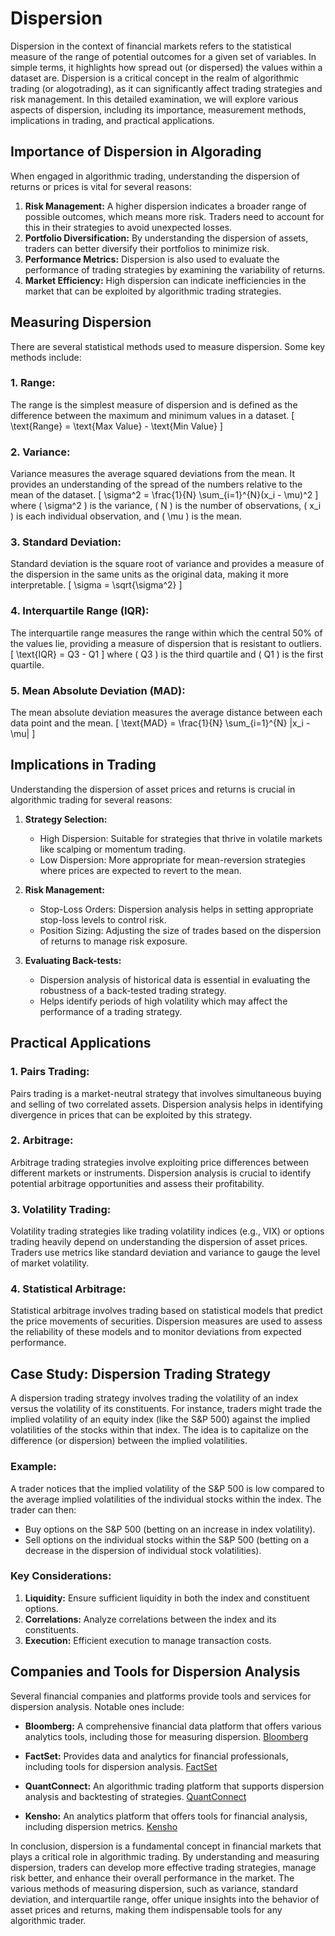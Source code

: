# Dispersion

Dispersion in the context of financial markets refers to the statistical measure of the range of potential outcomes for a given set of variables. In simple terms, it highlights how spread out (or dispersed) the values within a dataset are. Dispersion is a critical concept in the realm of algorithmic trading (or alogotrading), as it can significantly affect trading strategies and risk management. In this detailed examination, we will explore various aspects of dispersion, including its importance, measurement methods, implications in trading, and practical applications.

## Importance of Dispersion in Algorading

When engaged in algorithmic trading, understanding the dispersion of returns or prices is vital for several reasons:

1. **Risk Management:** A higher dispersion indicates a broader range of possible outcomes, which means more risk. Traders need to account for this in their strategies to avoid unexpected losses.
2. **Portfolio Diversification:** By understanding the dispersion of assets, traders can better diversify their portfolios to minimize risk.
3. **Performance Metrics:** Dispersion is also used to evaluate the performance of trading strategies by examining the variability of returns.
4. **Market Efficiency:** High dispersion can indicate inefficiencies in the market that can be exploited by algorithmic trading strategies.

## Measuring Dispersion

There are several statistical methods used to measure dispersion. Some key methods include:

### 1. **Range:**
The range is the simplest measure of dispersion and is defined as the difference between the maximum and minimum values in a dataset.
\[ \text{Range} = \text{Max Value} - \text{Min Value} \]

### 2. **Variance:**
Variance measures the average squared deviations from the mean. It provides an understanding of the spread of the numbers relative to the mean of the dataset.
\[ \sigma^2 = \frac{1}{N} \sum_{i=1}^{N}(x_i - \mu)^2 \]
where \( \sigma^2 \) is the variance, \( N \) is the number of observations, \( x_i \) is each individual observation, and \( \mu \) is the mean.

### 3. **Standard Deviation:**
Standard deviation is the square root of variance and provides a measure of the dispersion in the same units as the original data, making it more interpretable.
\[ \sigma = \sqrt{\sigma^2} \]

### 4. **Interquartile Range (IQR):**
The interquartile range measures the range within which the central 50% of the values lie, providing a measure of dispersion that is resistant to outliers.
\[ \text{IQR} = Q3 - Q1 \]
where \( Q3 \) is the third quartile and \( Q1 \) is the first quartile.

### 5. **Mean Absolute Deviation (MAD):**
The mean absolute deviation measures the average distance between each data point and the mean.
\[ \text{MAD} = \frac{1}{N} \sum_{i=1}^{N} |x_i - \mu| \]

## Implications in Trading

Understanding the dispersion of asset prices and returns is crucial in algorithmic trading for several reasons:

1. **Strategy Selection:**
   - High Dispersion: Suitable for strategies that thrive in volatile markets like scalping or momentum trading.
   - Low Dispersion: More appropriate for mean-reversion strategies where prices are expected to revert to the mean.

2. **Risk Management:**
   - Stop-Loss Orders: Dispersion analysis helps in setting appropriate stop-loss levels to control risk.
   - Position Sizing: Adjusting the size of trades based on the dispersion of returns to manage risk exposure.

3. **Evaluating Back-tests:**
   - Dispersion analysis of historical data is essential in evaluating the robustness of a back-tested trading strategy.
   - Helps identify periods of high volatility which may affect the performance of a trading strategy.

## Practical Applications

### 1. **Pairs Trading:**
Pairs trading is a market-neutral strategy that involves simultaneous buying and selling of two correlated assets. Dispersion analysis helps in identifying divergence in prices that can be exploited by this strategy.

### 2. **Arbitrage:**
Arbitrage trading strategies involve exploiting price differences between different markets or instruments. Dispersion analysis is crucial to identify potential arbitrage opportunities and assess their profitability.

### 3. **Volatility Trading:**
Volatility trading strategies like trading volatility indices (e.g., VIX) or options trading heavily depend on understanding the dispersion of asset prices. Traders use metrics like standard deviation and variance to gauge the level of market volatility.

### 4. **Statistical Arbitrage:**
Statistical arbitrage involves trading based on statistical models that predict the price movements of securities. Dispersion measures are used to assess the reliability of these models and to monitor deviations from expected performance.

## Case Study: Dispersion Trading Strategy

A dispersion trading strategy involves trading the volatility of an index versus the volatility of its constituents. For instance, traders might trade the implied volatility of an equity index (like the S&P 500) against the implied volatilities of the stocks within that index. The idea is to capitalize on the difference (or dispersion) between the implied volatilities.

### Example:
A trader notices that the implied volatility of the S&P 500 is low compared to the average implied volatilities of the individual stocks within the index. The trader can then:
- Buy options on the S&P 500 (betting on an increase in index volatility).
- Sell options on the individual stocks within the S&P 500 (betting on a decrease in the dispersion of individual stock volatilities).

### Key Considerations:
1. **Liquidity:** Ensure sufficient liquidity in both the index and constituent options.
2. **Correlations:** Analyze correlations between the index and its constituents.
3. **Execution:** Efficient execution to manage transaction costs.

## Companies and Tools for Dispersion Analysis

Several financial companies and platforms provide tools and services for dispersion analysis. Notable ones include:

- **Bloomberg:** A comprehensive financial data platform that offers various analytics tools, including those for measuring dispersion.
  [Bloomberg](https://www.bloomberg.com/)

- **FactSet:** Provides data and analytics for financial professionals, including tools for dispersion analysis.
  [FactSet](https://www.factset.com/)

- **QuantConnect:** An algorithmic trading platform that supports dispersion analysis and backtesting of strategies.
  [QuantConnect](https://www.quantconnect.com/)

- **Kensho:** An analytics platform that offers tools for financial analysis, including dispersion metrics.
  [Kensho](https://www.kensho.com/)

In conclusion, dispersion is a fundamental concept in financial markets that plays a critical role in algorithmic trading. By understanding and measuring dispersion, traders can develop more effective trading strategies, manage risk better, and enhance their overall performance in the market. The various methods of measuring dispersion, such as variance, standard deviation, and interquartile range, offer unique insights into the behavior of asset prices and returns, making them indispensable tools for any algorithmic trader.